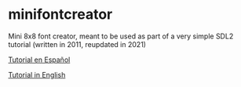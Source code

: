 # minifontcreator
Mini 8x8 font creator, meant to be used as part of a very simple SDL2 tutorial (written in 2011, reupdated in 2021)

[Tutorial en Español](https://gzalo.com/articles/sdl/)

[Tutorial in English](https://gzalo.com/en/articles/sdl/)

